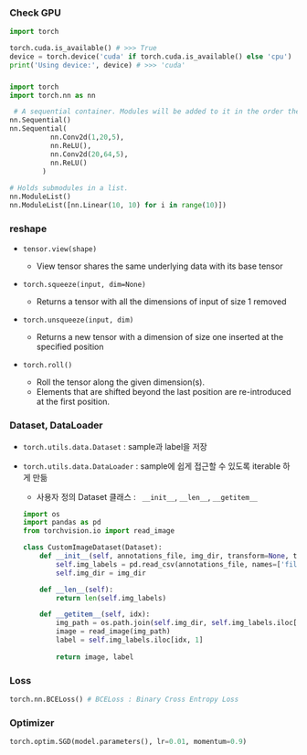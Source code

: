 
### Check GPU
```Python
import torch

torch.cuda.is_available() # >>> True
device = torch.device('cuda' if torch.cuda.is_available() else 'cpu')
print('Using device:', device) # >>> 'cuda'
```

### 

```Python
import torch
import torch.nn as nn

 # A sequential container. Modules will be added to it in the order they are passed in the constructor
nn.Sequential()
nn.Sequential(
          nn.Conv2d(1,20,5),
          nn.ReLU(),
          nn.Conv2d(20,64,5),
          nn.ReLU()
        )
 
# Holds submodules in a list.
nn.ModuleList() 
nn.ModuleList([nn.Linear(10, 10) for i in range(10)])
```

### reshape
- `tensor.view(shape)` 
  - View tensor shares the same underlying data with its base tensor
- `torch.squeeze(input, dim=None)`
  - Returns a tensor with all the dimensions of input of size 1 removed
- `torch.unsqueeze(input, dim)`
  - Returns a new tensor with a dimension of size one inserted at the specified position
  
- `torch.roll()`  
  - Roll the tensor along the given dimension(s). 
  - Elements that are shifted beyond the last position are re-introduced at the first position. 
  
### Dataset, DataLoader
- `torch.utils.data.Dataset` : sample과 label을 저장
- `torch.utils.data.DataLoader` : sample에 쉽게 접근할 수 있도록 iterable 하게 만듦

  - 사용자 정의 Dataset 클래스 : ` __init__`, `__len__`,  `__getitem__`
   ```Python
   import os
   import pandas as pd
   from torchvision.io import read_image

   class CustomImageDataset(Dataset):
       def __init__(self, annotations_file, img_dir, transform=None, target_transform=None):
           self.img_labels = pd.read_csv(annotations_file, names=['file_name', 'label'])
           self.img_dir = img_dir

       def __len__(self):
           return len(self.img_labels)

       def __getitem__(self, idx):
           img_path = os.path.join(self.img_dir, self.img_labels.iloc[idx, 0])
           image = read_image(img_path)
           label = self.img_labels.iloc[idx, 1]
           
           return image, label
   ```
   
### Loss
```Python
torch.nn.BCELoss() # BCELoss : Binary Cross Entropy Loss

```

### Optimizer
```Python
torch.optim.SGD(model.parameters(), lr=0.01, momentum=0.9)
```
